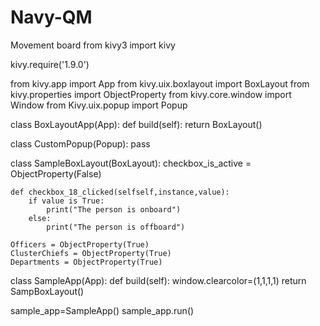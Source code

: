 # Navy-QM
Movement board
from kivy3 import kivy

kivy.require('1.9.0')

from kivy.app import App
from kivy.uix.boxlayout import BoxLayout
from kivy.properties import ObjectProperty
from kivy.core.window import Window
from Kivy.uix.popup import Popup

class BoxLayoutApp(App):
    def build(self):
        return BoxLayout()

class CustomPopup(Popup):
    pass

class SampleBoxLayout(BoxLayout):
    checkbox_is_active = ObjectProperty(False)

    def checkbox_18_clicked(selfself,instance,value):
        if value is True:
            print("The person is onboard")
        else:
            print("The person is offboard")

    Officers = ObjectProperty(True)
    ClusterChiefs = ObjectProperty(True)
    Departments = ObjectProperty(True)


class SampleApp(App):
    def build(self):
        window.clearcolor=(1,1,1,1)
        return SampBoxLayout()

sample_app=SampleApp()
sample_app.run()

